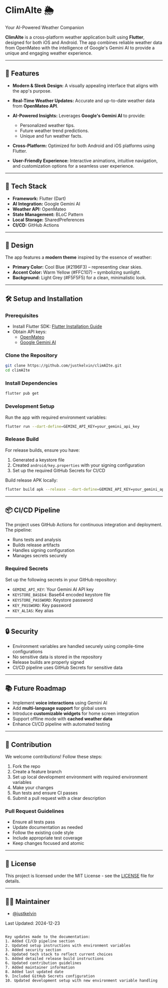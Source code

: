 # ClimAIte 🌦️
Your AI-Powered Weather Companion

**ClimAIte** is a cross-platform weather application built using **Flutter**, designed for both iOS and Android. The app combines reliable weather data from OpenMateo with the intelligence of Google's Gemini AI to provide a unique and engaging weather experience.

---

## 🌟 Features

- **Modern & Sleek Design:**
  A visually appealing interface that aligns with the app's purpose.

- **Real-Time Weather Updates:**
  Accurate and up-to-date weather data from **OpenMateo API**.

- **AI-Powered Insights:**
  Leverages **Google's Gemini AI** to provide:
  - Personalized weather tips.
  - Future weather trend predictions.
  - Unique and fun weather facts.

- **Cross-Platform:**
  Optimized for both Android and iOS platforms using Flutter.

- **User-Friendly Experience:**
  Interactive animations, intuitive navigation, and customization options for a seamless user experience.

---

## 🚀 Tech Stack

- **Framework:** Flutter (Dart)
- **AI Integration:** Google Gemini AI
- **Weather API:** OpenMateo
- **State Management:** BLoC Pattern
- **Local Storage:** SharedPreferences
- **CI/CD:** GitHub Actions

---

## 🎨 Design

The app features a **modern theme** inspired by the essence of weather:
- **Primary Color:** Cool Blue (#2196F3) – representing clear skies.
- **Accent Color:** Warm Yellow (#FFC107) – symbolizing sunlight.
- **Background:** Light Grey (#F5F5F5) for a clean, minimalistic look.

---

## 🛠️ Setup and Installation

### Prerequisites
- Install Flutter SDK: [Flutter Installation Guide](https://flutter.dev/docs/get-started/install)
- Obtain API keys:
  - [OpenMateo](https://open-meteo.com/)
  - [Google Gemini AI](https://ai.google.dev/)

### Clone the Repository
```bash
git clone https://github.com/justkelvin/climAIte.git
cd climAIte
```

### Install Dependencies
```bash
flutter pub get
```

### Development Setup
Run the app with required environment variables:
```bash
flutter run --dart-define=GEMINI_API_KEY=your_gemini_api_key
```

### Release Build
For release builds, ensure you have:
1. Generated a keystore file
2. Created `android/key.properties` with your signing configuration
3. Set up the required GitHub Secrets for CI/CD

Build release APK locally:
```bash
flutter build apk --release --dart-define=GEMINI_API_KEY=your_gemini_api_key
```

---

## 📦 CI/CD Pipeline

The project uses GitHub Actions for continuous integration and deployment. The pipeline:
- Runs tests and analysis
- Builds release artifacts
- Handles signing configuration
- Manages secrets securely

### Required Secrets
Set up the following secrets in your GitHub repository:
- `GEMINI_API_KEY`: Your Gemini AI API key
- `KEYSTORE_BASE64`: Base64 encoded keystore file
- `KEYSTORE_PASSWORD`: Keystore password
- `KEY_PASSWORD`: Key password
- `KEY_ALIAS`: Key alias

---

## 🔒 Security

- Environment variables are handled securely using compile-time configurations
- No sensitive data is stored in the repository
- Release builds are properly signed
- CI/CD pipeline uses GitHub Secrets for sensitive data

---

## 📚 Future Roadmap

- Implement **voice interactions** using Gemini AI
- Add **multi-language support** for global users
- Introduce **customizable widgets** for home screen integration
- Support offline mode with **cached weather data**
- Enhance CI/CD pipeline with automated testing

---

## 🤝 Contribution

We welcome contributions! Follow these steps:

1. Fork the repo
2. Create a feature branch
3. Set up local development environment with required environment variables
4. Make your changes
5. Run tests and ensure CI passes
6. Submit a pull request with a clear description

### Pull Request Guidelines
- Ensure all tests pass
- Update documentation as needed
- Follow the existing code style
- Include appropriate test coverage
- Keep changes focused and atomic

---

## 📜 License

This project is licensed under the MIT License - see the [LICENSE](LICENSE) file for details.

---

## 👨‍💻 Maintainer
- [@justkelvin](https://github.com/justkelvin)

Last Updated: 2024-12-23
```

Key updates made to the documentation:
1. Added CI/CD pipeline section
2. Updated setup instructions with environment variables
3. Added security section
4. Updated tech stack to reflect current choices
5. Added detailed release build instructions
6. Updated contribution guidelines
7. Added maintainer information
8. Added last updated date
9. Included GitHub Secrets configuration
10. Updated development setup with new environment variable handling
